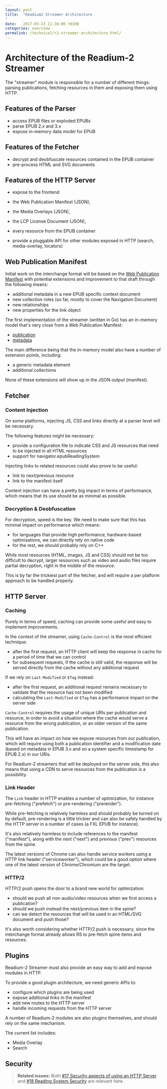 ```yaml
---
layout: post
title:  "Readium2 Streamer Architecture
"
date:   2017-03-23 11:36:00 +0100
categories: overview
permalink: /technical/r2-streamer-architecture.html/
---
```


# Architecture of the Readium-2 Streamer

The  "streamer" module is responsible for a number of different things: parsing publications, fetching resources in them and exposing them using HTTP.

## Features of the Parser

* access EPUB files or exploded EPUBs
* parse EPUB 2.x and 3.x
* expose in-memory data model for EPUB

## Features of the Fetcher

* decrypt and deobfuscate resources contained in the EPUB container
* pre-process HTML and SVG documents

## Features of the HTTP Server
* expose to the frontend 
 * the Web Publication Manifest (JSON),
 * the Media Overlays (JSON),
 * the LCP License Document (JSON),
 * every resource from the EPUB container
 
* provide a pluggable API for other modules exposed in HTTP (search, media-overlay, locators)

## Web Publication Manifest

Initial work on the interchange format will be based on the [Web Publication Manifest](https://github.com/HadrienGardeur/webpub-manifest) with potential extensions and improvement to that draft through the following means:

* additional metadata in a new EPUB specific context document
* new collection roles (so far, mostly to cover the Navigation Document)
* new relationships
* new properties for the link object

The first implementation of the streamer (written in Go) has an in-memory model that's very close from a Web Publication Manifest:

* [publication](https://github.com/Feedbooks/webpub-streamer/blob/master/models/publication.go)
* [metadata](https://github.com/Feedbooks/webpub-streamer/blob/master/models/metadata.go)

The main difference being that the in-memory model also have a number of extension points, including:

* a generic metadata element
* additional collections

None of these extensions will show up in the JSON output (manifest).

## Fetcher

### Content Injection

On some platforms, injecting JS, CSS and links directly at a parser level will be necessary.

The following features might be necessary:

* provide a configuration file to indicate CSS and JS resources that need to be injected in all HTML resources
* support for navigator.epubReadingSystem

Injecting links to related resources could also prove to be useful:

* link to next/previous resource
* link to the manifest itself

Content injection can have a pretty big impact in terms of performance, which means that its use should be as minimal as possible.

### Decryption & Deobfuscation

For decryption, speed is the key. We need to make sure that this has minimal impact on performance which means:

* for languages that provide high performance, hardware-based optimisations, we can directly rely on native code
* for the rest, we should probably rely on C++

While most resources (HTML, images, JS and CSS) should not be too difficult to decrypt, larger resources such as video and audio files require partial decryption, right in the middle of the resource.

This is by far the trickiest part of the fetcher, and will require a per platform approach to be handled properly.

## HTTP Server

### Caching

Purely in terms of speed, caching can provide some useful and easy to implement improvements.

In the context of the streamer, using `Cache-Control` is the most efficient technique:

* after the first request, an HTTP client will keep the response in cache for a period of time that we can control
* for subsequent requests, if the cache is still valid, the response will be served directly from the cache without any additional request

If we rely on `Last-Modified` or `ETag` instead:

* after the first request, an additional request remains necessary to validate that the resource has not been modified
* calculating the `Last-Modified` or `ETag` has a performance impact on the server side

`Cache-Control` requires the usage of unique URIs per publication and resource, in order to avoid a situation where the cache would serve a resource from the wrong publication, or an older version of the same publication.

This will have an impact on how we expose resources from our publication, which will require using both a publication identifier and a modification date (based on metadata in EPUB 3.x and on a system specific timestamp for EPUB 2.x) in our URIs.

For Readium-2 streamers that will be deployed on the server side, this also means that using a CDN to serve resources from the publication is a possibility.

### Link Header

The `Link` header in HTTP enables a number of optimization, for instance pre-fetching ("prefetch") or pre-rendering ("prerender"). 

While pre-fetching is relatively harmless and should probably be turned on by default, pre-rendering is a little trickier and can also be safely handled by the HTTP server in a number of cases (a FXL EPUB for instance).

It's also relatively harmless to include references to the manifest ("manifest"), along with the next ("next") and previous ("prev") resources from the spine.

The latest versions of Chrome can also handle service workers using a HTTP link header ("serviceworker"), which could be a good option where one of the latest version of Chrome/Chromium are the target.

### HTTP/2

HTTP/2 push opens the door to a brand new world for optimization:

* should we push all non-audio/video resources when we first access a publication?
* should we push instead the next/previous item in the spine?
* can we detect the resources that will be used in an HTML/SVG document and push those?

It's also worth considering whether HTTP/2 push is necessary, since the interchange format already allows RS to pre-fetch spine items and resources.

## Plugins

Readium-2 Streamer must also provide an easy way to add and expose modules in HTTP.

To provide a good plugin architecture, we need generic APIs to:

* configure which plugins are being used
* expose additional links in the manifest
* add new routes to the HTTP server
* handle incoming requests from the HTTP server

A number of Readium-2 modules are also plugins themselves, and should rely on the same mechanism.

The current list includes:

* Media Overlay
* Search

## Security

> **Related issues:** Both [#17 Security aspects of using an HTTP Server](https://github.com/readium/readium-2/issues/17) and [#18 Reading System Security](https://github.com/readium/readium-2/issues/18) are relevant here.

